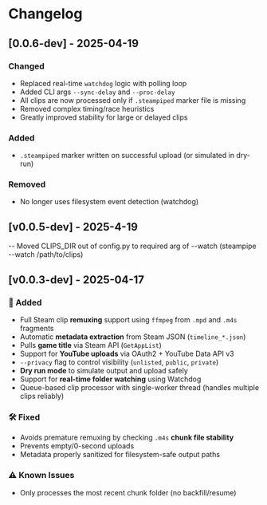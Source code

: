 # Changelog


## [0.0.6-dev] - 2025-04-19

### Changed
- Replaced real-time `watchdog` logic with polling loop
- Added CLI args `--sync-delay` and `--proc-delay`
- All clips are now processed only if `.steampiped` marker file is missing
- Removed complex timing/race heuristics
- Greatly improved stability for large or delayed clips

### Added
- `.steampiped` marker written on successful upload (or simulated in dry-run)

### Removed
- No longer uses filesystem event detection (watchdog)


## [v0.0.5-dev] - 2025-4-19
-- Moved CLIPS_DIR out of config.py to required arg of --watch (steampipe --watch /path/to/clips)




## [v0.0.3-dev] - 2025-04-17

### 🚀 Added
- Full Steam clip **remuxing** support using `ffmpeg` from `.mpd` and `.m4s` fragments
- Automatic **metadata extraction** from Steam JSON (`timeline_*.json`)
- Pulls **game title** via Steam API (`GetAppList`)
- Support for **YouTube uploads** via OAuth2 + YouTube Data API v3
- `--privacy` flag to control visibility (`unlisted`, `public`, `private`)
- **Dry run mode** to simulate output and upload safely
- Support for **real-time folder watching** using Watchdog
- Queue-based clip processor with single-worker thread (handles multiple clips reliably)

### 🛠️ Fixed
- Avoids premature remuxing by checking `.m4s` **chunk file stability**
- Prevents empty/0-second uploads
- Metadata properly sanitized for filesystem-safe output paths

### ⚠️ Known Issues
- Only processes the most recent chunk folder (no backfill/resume)
